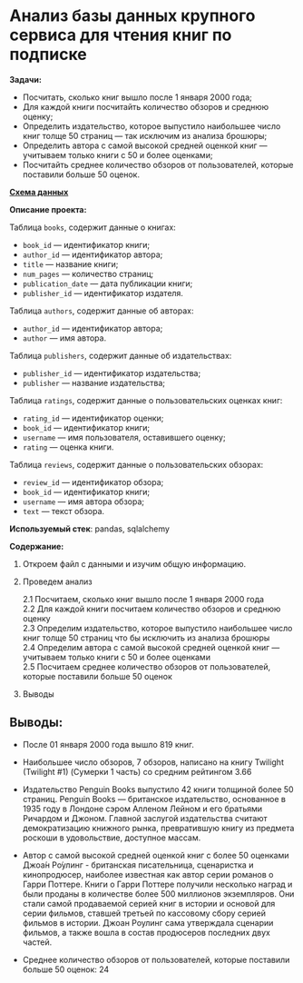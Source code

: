 # Анализ базы данных крупного сервиса для чтения книг по подписке


**Задачи:** 


- Посчитать, сколько книг вышло после 1 января 2000 года;
- Для каждой книги посчитайть количество обзоров и среднюю оценку;
- Определить издательство, которое выпустило наибольшее число книг толще 50 страниц — так исключим из анализа брошюры;
- Определить автора с самой высокой средней оценкой книг — учитываем только книги с 50 и более оценками;
- Посчитайть среднее количество обзоров от пользователей, которые поставили больше 50 оценок.


[**Схема данных**](https://github.com/merdin09/Yandex_Practicum_Projects/blob/main/12%20%D0%90%D0%BD%D0%B0%D0%BB%D0%B8%D0%B7%20%D0%B1%D0%B0%D0%B7%D1%8B%20%D0%B4%D0%B0%D0%BD%D0%BD%D1%8B%D1%85%20%D0%BA%D1%80%D1%83%D0%BF%D0%BD%D0%BE%D0%B3%D0%BE%20%D1%81%D0%B5%D1%80%D0%B2%D0%B8%D1%81%D0%B0%20%D0%B4%D0%BB%D1%8F%20%D1%87%D1%82%D0%B5%D0%BD%D0%B8%D1%8F%20%D0%BA%D0%BD%D0%B8%D0%B3%20%D0%BF%D0%BE%20%D0%BF%D0%BE%D0%B4%D0%BF%D0%B8%D1%81%D0%BA%D0%B5/%D0%A1%D1%85%D0%B5%D0%BC%D0%B0%20%D0%B4%D0%B0%D0%BD%D0%BD%D1%8B%D1%85.png)


**Описание проекта:** 

Таблица `books`, содержит данные о книгах:

- `book_id` — идентификатор книги;
- `author_id` — идентификатор автора;
- `title` — название книги;
- `num_pages` — количество страниц;
- `publication_date` — дата публикации книги;
- `publisher_id` — идентификатор издателя.

Таблица `authors`, содержит данные об авторах:
- `author_id` — идентификатор автора;
- `author` — имя автора.

Таблица `publishers`, содержит данные об издательствах:
- `publisher_id` — идентификатор издательства;
- `publisher` — название издательства;

Таблица `ratings`, содержит данные о пользовательских оценках книг:
- `rating_id` — идентификатор оценки;
- `book_id` — идентификатор книги;
- `username` — имя пользователя, оставившего оценку;
- `rating` — оценка книги.

Таблица `reviews`, содержит данные о пользовательских обзорах:
- `review_id` — идентификатор обзора;
- `book_id` — идентификатор книги;
- `username` — имя автора обзора;
- `text` — текст обзора.



**Используемый стек**: pandas, sqlalchemy


**Содержание:**

1.  Откроем файл с данными и изучим общую информацию.

2.  Проведем анализ

    2.1  Посчитаем, сколько книг вышло после 1 января 2000 года  
    2.2  Для каждой книги посчитаем количество обзоров и среднюю оценку  
    2.3  Определим издательство, которое выпустило наибольшее число книг толще 50 страниц что бы исключить из анализа брошюры  
    2.4  Определим автора с самой высокой средней оценкой книг — учитываем только книги с 50 и более оценками  
    2.5  Посчитаем среднее количество обзоров от пользователей, которые поставили больше 50 оценок

3.  Выводы


## Выводы: ##

- После 01 января 2000 года вышло 819 книг.


- Наибольшее число обзоров, 7 обзоров, написано на книгу Twilight (Twilight #1) (Сумерки 1 часть) со средним рейтингом 3.66


- Издательство Penguin Books выпустило 42 книги толщиной более 50 страниц. Penguin Books — британское издательство, основанное в 1935 году в Лондоне сэром Алленом Лейном и его братьями Ричардом и Джоном. Главной заслугой издательства считают демократизацию книжного рынка, превратившую книгу из предмета роскоши в удовольствие, доступное массам.


- Автор с самой высокой средней оценкой книг с более 50 оценками Джоа́н Ро́улинг - британская писательница, сценаристка и кинопродюсер, наиболее известная как автор серии романов о Гарри Поттере. Книги о Гарри Поттере получили несколько наград и были проданы в количестве более 500 миллионов экземпляров. Они стали самой продаваемой серией книг в истории и основой для серии фильмов, ставшей третьей по кассовому сбору серией фильмов в истории. Джоан Роулинг сама утверждала сценарии фильмов, а также вошла в состав продюсеров последних двух частей.


- Среднее количество обзоров от пользователей, которые поставили больше 50 оценок: 24

